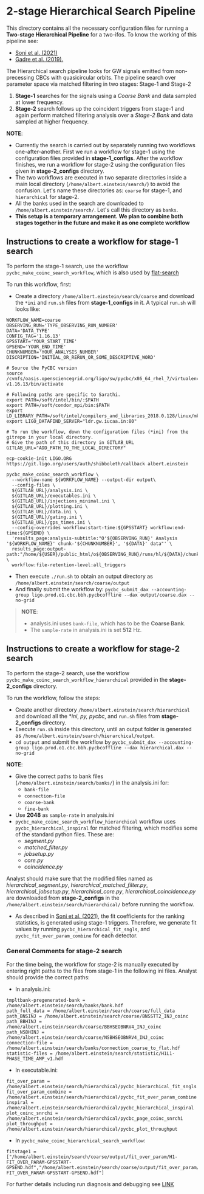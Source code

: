 # 2-stage Hierarchical Search Pipeline

This directory contains all the necessary configuration files for running a **Two-stage Hierarchical Pipeline** for a two-ifos. To know the working of this pipeline see: 
- [Soni et al. (2021)]()
- [Gadre  et al. (2019).](https://journals.aps.org/prd/abstract/10.1103/PhysRevD.99.124035) 

The Hierarchical search pipeline looks for GW signals emitted from non-precessing CBCs with quasicircular orbits. The pipeline search over parameter space via matched filtering in two stages: Stage-1 and Stage-2
1. **Stage-1** searches for the signals using a *Coarse Bank* and data sampled at lower frequency. 
2. **Stage-2** search follows up the coincident triggers from stage-1 and again perform matched filtering analysis over a *Stage-2 Bank* and data sampled at higher frequency.


 **NOTE**: 
 - Currently the search is carried out by separately running two workflows one-after-another. First we run a workflow for stage-1 using the configuration files provided in **stage-1_configs**. After the workflow finishes, we run a workflow for stage-2 using the configuration files given in **stage-2_configs** directory. 
 - The two workflows are executed in two separate directories inside a main local directory (`/home/albert.einstein/search/`) to avoid the confusion. Let's name these directories as: `coarse` for stage-1, and `hierarchical` for stage-2.
 - All the banks used in the search are downloaded to `/home/albert.einstein/search/`. Let's call this directory as `banks`.
 - **This setup is a temporary arrangement. We plan to combine both stages together in the future and make it as one complete workflow**

## Instructions to create a workflow for stage-1 search
To perform the stage-1 search, use the workflow `pycbc_make_coinc_search_workflow`, which is also used by [flat-search](https://git.ligo.org/ligo-cbc/pycbc-config/-/blob/master/O3C01/pipelineHL/README.md)

To run this workflow, first: 

- Create a directory `/home/albert.einstein/search/coarse` and download the `*ini` and `run.sh` files from **stage-1_configs** in it. A typical `run.sh` will looks like: 

```
WORKFLOW_NAME=coarse
OBSERVING_RUN='TYPE_OBSERVING_RUN_NUMBER'
DATA='DATA_TYPE'
CONFIG_TAG='1.16.13'
GPSSTART='YOUR_START_TIME'
GPSEND='YOUR_END_TIME'
CHUNKNUMBER='YOUR_ANALYSIS_NUMBER'
DISCRIPTION='INITIAL_OR_RERUN_OR_SOME_DESCRIPTIVE_WORD'

# Source the PyCBC version
source /cvmfs/oasis.opensciencegrid.org/ligo/sw/pycbc/x86_64_rhel_7/virtualenv/pycbc-v1.16.13/bin/activate

# Following paths are specific to Sarathi.
export PATH=/soft/intel/bin/:$PATH
export PATH=/soft/condor_mpi/bin:$PATH
export LD_LIBRARY_PATH=/soft/intel/compilers_and_libraries_2018.0.128/linux/mkl/lib/intel64:$LD_LIBRARY_PATH
export LIGO_DATAFIND_SERVER="ldr.gw.iucaa.in:80"

# To run the workflow, down the configuration files (*ini) from the gitrepo in your local directory.
# Give the path of this directory in GITLAB_URL
GITLAB_URL="ADD_PATH_TO_THE_LOCAL_DIRECTORY"

ecp-cookie-init LIGO.ORG https://git.ligo.org/users/auth/shibboleth/callback albert.einstein

pycbc_make_coinc_search_workflow \
  --workflow-name ${WORKFLOW_NAME} --output-dir output\
  --config-files \
  ${GITLAB_URL}/analysis.ini \
  ${GITLAB_URL}/executables.ini \
  ${GITLAB_URL}/injections_minimal.ini \
  ${GITLAB_URL}/plotting.ini \
  ${GITLAB_URL}/data.ini \
  ${GITLAB_URL}/gating.ini \
  ${GITLAB_URL}/gps_times.ini \
  --config-overrides workflow:start-time:${GPSSTART} workflow:end-time:${GPSEND} \
  'results_page:analysis-subtitle:"O'${OBSERVING_RUN}' Analysis '${WORKFLOW_NAME}' chunk-'${CHUNKNUMBER}', '${DATA}' data"' \
  results_page:output-path:"/home/${USER}/public_html/o${OBSERVING_RUN}/runs/hl/${DATA}/chunk${CHUNKNUMBER}/${WORKFLOW_NAME}/a${CHUNKNUMBER}_${DISCRIPTION}" \
  workflow:file-retention-level:all_triggers
```
- Then execute `./run.sh` to obtain an output directory as `/home/albert.einstein/search/coarse/output`
- And finally submit the workflow by: `pycbc_submit_dax --accounting-group ligo.prod.o1.cbc.bbh.pycbcoffline --dax output/coarse.dax --no-grid`

> **NOTE**: 
> - analysis.ini uses `bank-file`, which has to be the **Coarse Bank**. 
> - The `sample-rate` in analysis.ini is set **512** Hz.


## Instructions to create a workflow for stage-2 search
To perform the stage-2 search, use the workflow `pycbc_make_coinc_search_workflow_hierarchical` provided in the **stage-2_configs** directory.

To run the workflow, follow the steps: 

- Create another directory `/home/albert.einstein/search/hierarchical` and download all the **ini*, **py*, *pycbc**, and `run.sh` files from **stage-2_configs** directory.
- Execute `run.sh` inside this directory, until an output folder is generated as `/home/albert.einstein/search/hierarchical/output`.
- `cd output` and submit the workflow by `pycbc_submit_dax --accounting-group ligo.prod.o1.cbc.bbh.pycbcoffline --dax hierarchical.dax --no-grid`

**NOTE**: 
 - Give the correct paths to bank files (`/home/albert.einstein/search/banks/`) in the analysis.ini for:
    - `bank-file`
    - `connection-file`
    - `coarse-bank`
    - `fine-bank` 
 - Use **2048** as `sample-rate` in analysis.ini
 - `pycbc_make_coinc_search_workflow_hierarchical` workflow uses `pycbc_hierarchical_inspiral` for matched filtering, which modifies some of  the standard python files. These are: 
    - *segment.py*
    - *matched_filter.py*
    - *jobsetup.py*
    - *core.py*
    - *coincidence.py*
  
  Analyst should make sure that the modified files named as *hierarchical_segment.py*, *hierarchical_matched_filter.py*, *hierarchical_jobsetup.py*, *hierarchical_core.py*, *hierarchical_coincidence.py* are downloaded from **stage-2_configs** in the `/home/albert.einstein/search/hierarchical/` before running the workflow. 
 - As described in [Soni et al. (2021)](), the fit coefficients for the ranking statistics, is generated using stage-1 triggers. Therefore, we generate fit values by running `pycbc_hierarchical_fit_sngls`, and `pycbc_fit_over_param_combine` for each detector. 

### General Comments for stage-2 search


For the time being, the workflow for stage-2 is manually executed by entering right paths to the files from stage-1 in the following ini files. Analyst should provide the correct paths: 
- In analysis.ini: 

```
tmpltbank-pregenerated-bank = /home/albert.einstein/search/banks/bank.hdf
path_full_data = /home/albert.einstein/search/coarse/full_data
path_BNSINJ = /home/albert.einstein/search/coarse/BNSSTT2_INJ_coinc
path_BBHINJ = /home/albert.einstein/search/coarse/BBHSEOBNRV4_INJ_coinc
path_NSBHINJ = /home/albert.einstein/search/coarse/NSBHSEOBNRV4_INJ_coinc
connection-file = /home/albert.einstein/search/banks/connection_coarse_to_flat.hdf
statistic-files = /home/albert.einstein/search/statistic/H1L1-PHASE_TIME_AMP_v1.hdf
```

- In executable.ini:

```
fit_over_param =  /home/albert.einstein/search/hierarchical/pycbc_hierarchical_fit_sngls
fit_over_param_combine = /home/albert.einstein/search/hierarchical/pycbc_fit_over_param_combine
inspiral = /home/albert.einstein/search/hierarchical/pycbc_hierarchical_inspiral
plot_coinc_snrchi = /home/albert.einstein/search/hierarchical/pycbc_page_coinc_snrchi
plot_throughput = /home/albert.einstein/search/hierarchical/pycbc_plot_throughput
```

- In `pycbc_make_coinc_hierarchical_search_workflow`:

```
fitstage1 = ["/home/albert.einstein/search/coarse/output/fit_over_param/H1-FIT_OVER_PARAM-GPSSTART-GPSEND.hdf","/home/albert.einstein/search/coarse/output/fit_over_param/L1-FIT_OVER_PARAM-GPSSTART-GPSEND.hdf"]
```


For further details including run diagnosis and debugging see [LINK](https://pycbc.org/pycbc/latest/html/workflow/pycbc_make_coinc_search_workflow.html#monitor-and-debug-the-workflow-detailed-pegasus-documentation)

